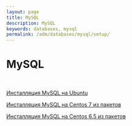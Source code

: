 ```yaml
---
layout: page
title: MySQL
description: MySQL
keywords: databases, mysql
permalink: /adm/databases/mysql/setup/
---
```


# MySQL

<br/>

[Инсталляция MySQL на Ubuntu](/adm/databases/mysql/setup/ubuntu/)

[Инсталляция MySQL на Centos 7 из пакетов](/adm/databases/mysql/setup/centos7/)

[Инсталляция MySQL на Centos 6.5 из пакетов](/adm/databases/mysql/setup/centos6/)
